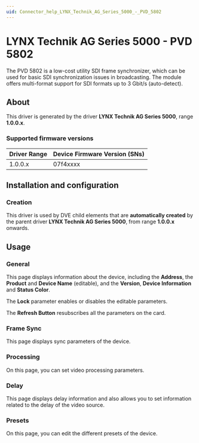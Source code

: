 ```yaml
---
uid: Connector_help_LYNX_Technik_AG_Series_5000_-_PVD_5802
---
```


# LYNX Technik AG Series 5000 - PVD 5802

The PVD 5802 is a low-cost utility SDI frame synchronizer, which can be used for basic SDI synchronization issues in broadcasting. The module offers multi-format support for SDI formats up to 3 Gbit/s (auto-detect).

## About

This driver is generated by the driver **LYNX Technik AG Series 5000**, range **1.0.0.x**.

### Supported firmware versions

| **Driver Range** | **Device Firmware Version (SNs)** |
|------------------|-----------------------------------|
| 1.0.0.x          | 07f4xxxx                          |

## Installation and configuration

### Creation

This driver is used by DVE child elements that are **automatically created** by the parent driver **LYNX Technik AG Series 5000**, from range **1.0.0.x** onwards.

## Usage

### General

This page displays information about the device, including the **Address**, the **Product** and **Device Name** (editable), and the **Version**, **Device Information** and **Status Color**.

The **Lock** parameter enables or disables the editable parameters.

The **Refresh Button** resubscribes all the parameters on the card.

### Frame Sync

This page displays sync parameters of the device.

### Processing

On this page, you can set video processing parameters.

### Delay

This page displays delay information and also allows you to set information related to the delay of the video source.

### Presets

On this page, you can edit the different presets of the device.
